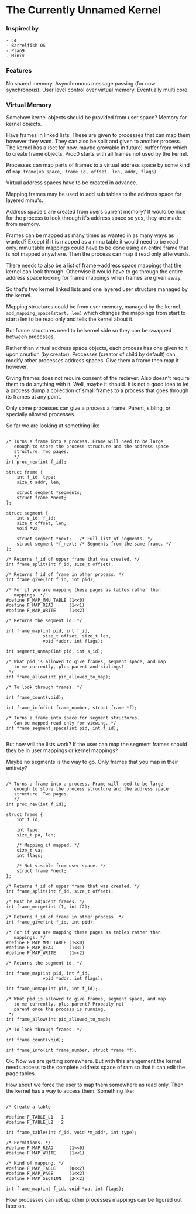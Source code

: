 # The Currently Unnamed Kernel

### Inspired by
	- L4
	- Barrelfish OS
	- Plan9
	- Minix


### Features
	
No shared memory.
Asynchronous message passing (for now synchronous).
User level control over virtual memory.
Eventually multi core.

### Virtual Memory

Somehow kernel objects should be provided from user space?
Memory for kernel objects.

Have frames in linked lists. These are given to processes
that can map them however they want. They can also be split
and given to another process.
The kernel has a (set for now, maybe growable in future) buffer
from which to create frame objects. Proc0 starts with all frames
not used by the kernel.

Processes can map parts of frames to a virtual address space by 
some kind of `map_frame(va_space, frame_id, offset, len, addr, flags)`.

Virtual address spaces have to be created in advance.

Mapping frames may be used to add sub tables to the address
space for layered mmu's.

Address space's are created from users current memory? It would
be nice for the process to look through it's address space so yes,
they are made from memory. 

Frames can be mapped as many times as wanted in as many ways as
wanted? Except if it is mapped as a mmu table it would need to be
read only. mmu table mappings could have to be done using an entire
frame that is not mapped anywhere. Then the process can map it read
only afterwards. 

There needs to also be a list of frame->address space mappings that
the kernel can look through. Otherwise it would have to go through
the entire address space looking for frame mappings when frames are
given away.

So that's two kernel linked lists and one layered user structure
managed by the kernel.

Mapping structures could be from user memory, managed by the kernel.
`add_mapping_space(start, len)` which changes the mappings from start
to start+len to be read only and tells the kernel about it.

But frame structures need to be kernel side so they can be swapped
between processes.

Rather than virtual address space objects, each process has one
given to it upon creation (by creator). Processes (creator of child
by default) can modify other processes address spaces. Give them a
frame then map it however.

Giving frames does not require consent of the reciever. Also doesn't
require them to do anything with it. Well, maybe it should. It is not
a good idea to let a process dump a collection of small frames to a
process that goes through its frames at any point.

Only some processes can give a process a frame. Parent, sibling, or
specially allowed processes.

So far we are looking at something like

```

/* Turns a frame into a process. Frame will need to be large
   enough to store the process structure and the address space
   structure. Two pages.
   */
int proc_new(int f_id);

struct frame {
	int f_id, type;
	size_t addr, len;
	
	struct segment *segments;
	struct frame *next;
};

struct segment {
	int s_id, f_id;
	size_t offset, len;
	void *va;
	
	struct segment *next;   /* Full list of segments. */
	struct segment *f_next; /* Segments from the same frame. */
};

/* Returns f_id of upper frame that was created. */
int frame_split(int f_id, size_t offset);

/* Returns f_id of frame in other process. */
int frame_give(int f_id, int pid);

/* For if you are mapping these pages as tables rather than 
   mappings. */
#define F_MAP_MMU_TABLE (1<<0)
#define F_MAP_READ      (1<<1)
#define F_MAP_WRITE     (1<<2)

/* Returns the segment id. */

int frame_map(int pid, int f_id, 
              size_t offset, size_t len, 
              void *addr, int flags);

int segment_unmap(int pid, int s_id);

/* What pid is allowed to give frames, segment space, and map
   to me currently, plus parent and siblings?
 */
int frame_allow(int pid_allowed_to_map);

/* To look through frames. */

int frame_count(void);

int frame_info(int frame_number, struct frame *f);

/* Turns a frame into space for segment structures. 
   Can be mapped read only for viewing. */
int frame_segment_space(int pid, int f_id);


```

But how will the lists work? If the user can map the segment
frames should they be in user mappings or kernel mappings? 

Maybe no segments is the way to go. Only frames that you map in
their entirety?

```

/* Turns a frame into a process. Frame will need to be large
   enough to store the process structure and the address space
   structure. Two pages.
   */
int proc_new(int f_id);

struct frame {
	int f_id;
	
	int type;
	size_t pa, len;
	
	/* Mapping if mapped. */
	size_t va;
	int flags;
	
	/* Not visible from user space. */
	struct frame *next;
};

/* Returns f_id of upper frame that was created. */
int frame_split(int f_id, size_t offset);

/* Must be adjacent frames. */
int frame_merge(int f1, int f2);

/* Returns f_id of frame in other process. */
int frame_give(int f_id, int pid);

/* For if you are mapping these pages as tables rather than 
   mappings. */
#define F_MAP_MMU_TABLE (1<<0)
#define F_MAP_READ      (1<<1)
#define F_MAP_WRITE     (1<<2)

/* Returns the segment id. */

int frame_map(int pid, int f_id, 
              void *addr, int flags);

int frame_unmap(int pid, int f_id);

/* What pid is allowed to give frames, segment space, and map
   to me currently, plus parent? Probably not
   parent once the process is running.
 */
int frame_allow(int pid_allowed_to_map);

/* To look through frames. */

int frame_count(void);

int frame_info(int frame_number, struct frame *f);

```

Ok. Now we are getting somewhere. But with this arangement 
the kernel needs access to the complete address space of
ram so that it can edit the page tables.

How about we force the user to map them somewhere as read
only. Then the kernel has a way to access them. Something like:

```

/* Create a table

#define F_TABLE_L1   1
#define F_TABLE_L2   2

int frame_table(int f_id, void *m_addr, int type);

/* Permitions. */
#define F_MAP_READ      (1<<0)
#define F_MAP_WRITE     (1<<1)

/* Kind of mapping. */
#define F_MAP_TABLE     (0<<2)
#define F_MAP_PAGE      (1<<2)
#define F_MAP_SECTION   (2<<2)

int frame_map(int f_id, void *va, int flags);

```

How processes can set up other processes mappings can be figured
out later on.
